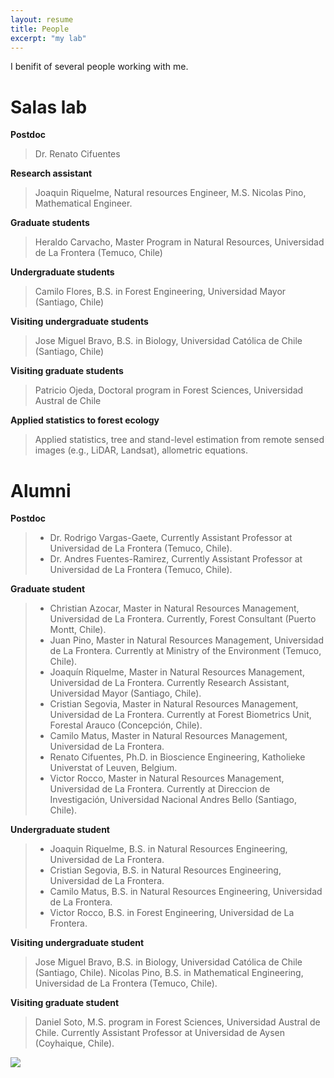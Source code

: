 ```yaml
---
layout: resume
title: People
excerpt: "my lab"
---
```


I benifit of several people working with me. 

# Salas lab


__Postdoc__

> Dr. Renato Cifuentes

__Research assistant__

> Joaquin Riquelme, Natural resources Engineer, M.S.
> Nicolas Pino, Mathematical Engineer.

__Graduate students__

> Heraldo Carvacho, Master Program in Natural Resources, Universidad de La Frontera (Temuco, Chile)

__Undergraduate students__

> Camilo Flores, B.S. in Forest Engineering, Universidad Mayor (Santiago, Chile)

__Visiting undergraduate students__

> Jose Miguel Bravo, B.S. in Biology, Universidad Católica de Chile (Santiago, Chile)

__Visiting graduate students__

> Patricio Ojeda, Doctoral program in Forest Sciences, Universidad Austral de Chile

__Applied statistics to forest ecology__

> Applied statistics, tree and stand-level estimation from remote sensed images (e.g., LiDAR, Landsat), allometric equations.


# Alumni

__Postdoc__

> * Dr. Rodrigo Vargas-Gaete, Currently Assistant Professor at Universidad de La Frontera (Temuco, Chile).
> * Dr. Andres Fuentes-Ramirez, Currently Assistant Professor at Universidad de La Frontera (Temuco, Chile).

__Graduate student__

> * Christian Azocar, Master in Natural Resources Management, Universidad de La Frontera. Currently, Forest Consultant (Puerto Montt, Chile).
> * Juan Pino, Master in Natural Resources Management, Universidad de La Frontera. Currently at Ministry of the Environment (Temuco, Chile).
> * Joaquín Riquelme, Master in Natural Resources Management, Universidad de La Frontera. Currently Research Assistant, Universidad Mayor (Santiago, Chile).
> * Cristian Segovia, Master in Natural Resources Management, Universidad de La Frontera. Currently at Forest Biometrics Unit, Forestal Arauco (Concepción, Chile).
> * Camilo Matus, Master in Natural Resources Management, Universidad de La Frontera.
> * Renato Cifuentes, Ph.D. in Bioscience Engineering, Katholieke Universtat of Leuven, Belgium.
> * Victor Rocco, Master in Natural Resources Management, Universidad de La Frontera. Currently at Direccion de Investigación, Universidad Nacional Andres Bello (Santiago, Chile).

__Undergraduate student__

> * Joaquin Riquelme, B.S. in Natural Resources Engineering, Universidad de La Frontera.
> * Cristian Segovia, B.S. in Natural Resources Engineering, Universidad de La Frontera. 
> * Camilo Matus, B.S. in Natural Resources Engineering, Universidad de La Frontera.
> * Victor Rocco, B.S. in Forest Engineering, Universidad de La Frontera. 

__Visiting undergraduate student__

> Jose Miguel Bravo, B.S. in Biology, Universidad Católica de Chile (Santiago, Chile).
> Nicolas Pino, B.S. in Mathematical Engineering, Universidad de La Frontera (Temuco, Chile).

__Visiting graduate student__

> Daniel Soto, M.S. program in Forest Sciences, Universidad Austral de Chile. Currently Assistant Professor at Universidad de Aysen (Coyhaique, Chile).

![](images/droneYo.JPG)


<!-- ### Footer
Last updated: August 2020 -->
